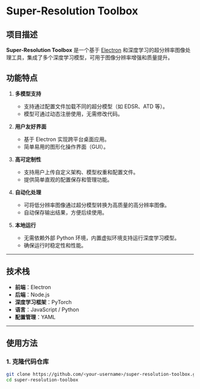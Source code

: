 # Super-Resolution Toolbox

## 项目描述

**Super-Resolution Toolbox** 是一个基于 [Electron](https://www.electronjs.org/) 和深度学习的超分辨率图像处理工具，集成了多个深度学习模型，可用于图像分辨率增强和质量提升。

## 功能特点

1. **多模型支持**
   - 支持通过配置文件加载不同的超分模型（如 EDSR、ATD 等）。
   - 模型可通过动态注册使用，无需修改代码。

2. **用户友好界面**
   - 基于 Electron 实现跨平台桌面应用。
   - 简单易用的图形化操作界面（GUI）。

3. **高可定制性**
   - 支持用户上传自定义架构、模型权重和配置文件。
   - 提供简单直观的配置保存和管理功能。

4. **自动化处理**
   - 可将低分辨率图像通过超分模型转换为高质量的高分辨率图像。
   - 自动保存输出结果，方便后续使用。

5. **本地运行**
   - 无需依赖外部 Python 环境，内置虚拟环境支持运行深度学习模型。
   - 确保运行时稳定性和性能。

---

## 技术栈

- **前端**：Electron
- **后端**：Node.js
- **深度学习框架**：PyTorch
- **语言**：JavaScript / Python
- **配置管理**：YAML

---

## 使用方法

### 1. 克隆代码仓库
```bash
git clone https://github.com/<your-username>/super-resolution-toolbox.git
cd super-resolution-toolbox

